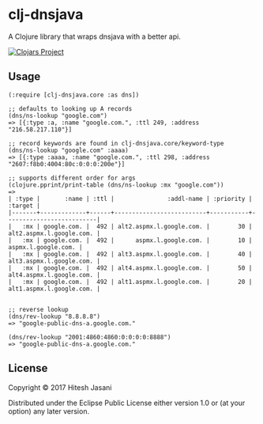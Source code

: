 # clj-dnsjava

A Clojure library that wraps dnsjava with a better api.

[![Clojars Project](https://img.shields.io/clojars/v/org.jasani/clj-dnsjava.svg)](https://clojars.org/org.jasani/clj-dnsjava)


## Usage


```
(:require [clj-dnsjava.core :as dns])

;; defaults to looking up A records
(dns/ns-lookup "google.com")
=> [{:type :a, :name "google.com.", :ttl 249, :address "216.58.217.110"}]

;; record keywords are found in clj-dnsjava.core/keyword-type
(dns/ns-lookup "google.com" :aaaa)
=> [{:type :aaaa, :name "google.com.", :ttl 298, :address "2607:f8b0:4004:80c:0:0:0:200e"}]

;; supports different order for args
(clojure.pprint/print-table (dns/ns-lookup :mx "google.com"))
=>
| :type |       :name | :ttl |               :addl-name | :priority |                  :target |
|-------+-------------+------+--------------------------+-----------+--------------------------|
|   :mx | google.com. |  492 | alt2.aspmx.l.google.com. |        30 | alt2.aspmx.l.google.com. |
|   :mx | google.com. |  492 |      aspmx.l.google.com. |        10 |      aspmx.l.google.com. |
|   :mx | google.com. |  492 | alt3.aspmx.l.google.com. |        40 | alt3.aspmx.l.google.com. |
|   :mx | google.com. |  492 | alt4.aspmx.l.google.com. |        50 | alt4.aspmx.l.google.com. |
|   :mx | google.com. |  492 | alt1.aspmx.l.google.com. |        20 | alt1.aspmx.l.google.com. |


;; reverse lookup
(dns/rev-lookup "8.8.8.8")
=> "google-public-dns-a.google.com."

(dns/rev-lookup "2001:4860:4860:0:0:0:0:8888")
=> "google-public-dns-a.google.com."
```

## License

Copyright © 2017 Hitesh Jasani

Distributed under the Eclipse Public License either version 1.0 or (at
your option) any later version.
